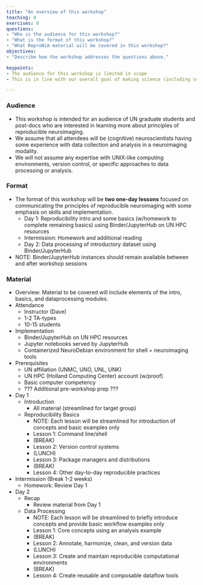 ```yaml
---
title: "An overview of this workshop"
teaching: 0
exercises: 0
questions:
- "Who is the audience for this workshop?"
- "What is the format of this workshop?"
- "What ReproNim material will be covered in this workshop?"
objectives:
- "Describe how the workshop addresses the questions above."

keypoints:
- The audience for this workshop is limited in scope
- This is in line with our overall goal of making science (including scientific training) more open.

---
```


### Audience

* This workshop is intended for an audience of UN graduate students and
  post-docs who are interested in learning more about principles of
  reproducible neuroimaging.
* We assume that all attendees will be (cognitive) neuroscientists having some
  experience with data collection and analysis in a neuroimaging modality.
* We will not assume any expertise with UNIX-like computing environments,
  version control, or specific approaches to data processing or analysis.

### Format

* The format of this workshop will be **two one-day lessons** focused on
  communicating the principles of reproducible neuroimaging with some
  emphasis on skills and implementation.
   * Day 1: Reproducibility intro and some basics (w/homework to complete
     remaining basics) using Binder/JupyterHub on UN HPC resources
   * Intermission: Homework and additional reading
   * Day 2: Data processing of introductory dataset using Binder/JupyterHub
* NOTE: Binder/JupyterHub instances should remain available between and after
  workshop sessions

### Material

* Overview: Material to be covered will include elements of the intro, basics, and
  dataprocessing modules.
* Attendance
   * Instructor (Dave)
   * 1-2 TA-types
   * 10-15 students
* Implementation
   * Binder/JupyterHub on UN HPC resources
   * Jupyter notebooks served by JupyterHub
   * Containerized NeuroDebian environment for shell + neuroimaging tools
* Prerequisites
   * UN affiliation (UNMC, UNO, UNL, UNK)
   * UN HPC (Holland Computing Center) account (w/proof)
   * Basic computer competency
   * ??? Additional pre-workshop prep ???
* Day 1
   * Introduction
      * All material (streamlined for target group)
   * Reproducibility Basics
      * NOTE: Each lesson will be streamlined for introduction of concepts and
        basic examples only
      * Lesson 1: Command line/shell
      * (BREAK)
      * Lesson 2: Version control systems
      * (LUNCH)
      * Lesson 3: Package managers and distributions
      * (BREAK)
      * Lesson 4: Other day-to-day reproducible practices
* Intermission (Break 1-2 weeks)
    * Homework: Review Day 1
* Day 2
   * Recap
      * Review material from Day 1
   * Data Processing
      * NOTE: Each lesson will be streamlined to briefly introduce concepts and
        provide basic workflow examples only
      * Lesson 1: Core concepts using an analysis example
      * (BREAK)
      * Lesson 2: Annotate, harmonize, clean, and version data
      * (LUNCH)
      * Lesson 3: Create and maintain reproducible computational environments
      * (BREAK)
      * Lesson 4: Create reusable and composable dataflow tools
